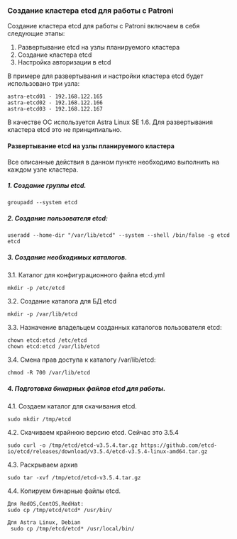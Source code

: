 ### Создание кластера etcd для работы с Patroni
Создание кластера etcd для работы с Patroni включаем в себя следующие этапы:

1. Развертывание etcd на узлы планируемого кластера
2. Создание кластера etcd
3. Настройка авторизации в etcd

В примере для развертывания и настройки кластера etcd будет использовано три узла:

    astra-etcd01 - 192.168.122.165
    astra-etcd02 - 192.168.122.166
    astra-etcd03 - 192.168.122.167

В качестве ОС используется Astra Linux SE 1.6. Для развертывания кластера etcd это не принципиально.

#### Развертывание etcd на узлы планируемого кластера

Все описанные действия в данном пункте необходимо выполнить на каждом узле кластера.

##### 1. Создание группы etcd.
    groupadd --system etcd
    
##### 2. Создание пользователя etcd:
    useradd --home-dir "/var/lib/etcd" --system --shell /bin/false -g etcd etcd

##### 3. Создание необходимых каталогов.

3.1. Каталог для конфигурационного файла etcd.yml

    mkdir -p /etc/etcd
  
3.2. Создание каталога для БД etcd  

    mkdir -p /var/lib/etcd
    
3.3. Назначение владельцем созданных каталогов пользователя etcd:

    chown etcd:etcd /etc/etcd    
    chown etcd:etcd /var/lib/etcd

3.4. Смена прав доступа к каталогу /var/lib/etcd:

    chmod -R 700 /var/lib/etcd
    
##### 4. Подготовка бинарных файлов etcd для работы.
4.1. Создаем каталог для скачивания etcd.

    sudo mkdir /tmp/etcd

4.2. Скачиваем крайнюю версию etcd. Сейчас это 3.5.4

    sudo curl -o /tmp/etcd/etcd-v3.5.4.tar.gz https://github.com/etcd-io/etcd/releases/download/v3.5.4/etcd-v3.5.4-linux-amd64.tar.gz
    
4.3. Раскрываем архив

    sudo tar -xvf /tmp/etcd/etcd-v3.5.4.tar.gz
    
4.4. Копируем бинарные файлы etcd.

    Для RedOS,CentOS,RedHat:
    sudo cp /tmp/etcd/etcd* /usr/bin/
    
    Для Astra Linux, Debian
     sudo cp /tmp/etcd/etcd* /usr/local/bin/


